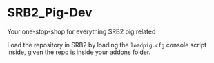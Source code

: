 # SRB2_Pig-Dev
 Your one-stop-shop for everything SRB2 pig related
 
 Load the repository in SRB2 by loading the `loadpig.cfg` console script inside, given the repo is inside your addons folder.
